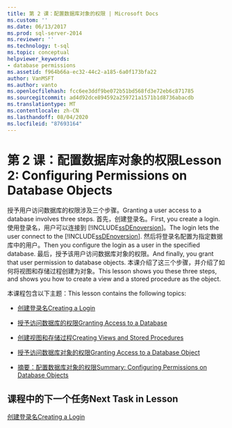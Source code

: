 ```yaml
---
title: 第 2 课：配置数据库对象的权限 | Microsoft Docs
ms.custom: ''
ms.date: 06/13/2017
ms.prod: sql-server-2014
ms.reviewer: ''
ms.technology: t-sql
ms.topic: conceptual
helpviewer_keywords:
- database permissions
ms.assetid: f964b66a-ec32-44c2-a185-6a0f173bfa22
author: VanMSFT
ms.author: vanto
ms.openlocfilehash: fcc6ee3ddf9be072b51bd568fd3e72eb6c871785
ms.sourcegitcommit: ad4d92dce894592a259721a1571b1d8736abacdb
ms.translationtype: MT
ms.contentlocale: zh-CN
ms.lasthandoff: 08/04/2020
ms.locfileid: "87693164"
---
```

# <a name="lesson-2-configuring-permissions-on-database-objects"></a><span data-ttu-id="2e067-102">第 2 课：配置数据库对象的权限</span><span class="sxs-lookup"><span data-stu-id="2e067-102">Lesson 2: Configuring Permissions on Database Objects</span></span>
  <span data-ttu-id="2e067-103">授予用户访问数据库的权限涉及三个步骤。</span><span class="sxs-lookup"><span data-stu-id="2e067-103">Granting a user access to a database involves three steps.</span></span> <span data-ttu-id="2e067-104">首先，创建登录名。</span><span class="sxs-lookup"><span data-stu-id="2e067-104">First, you create a login.</span></span> <span data-ttu-id="2e067-105">使用登录名，用户可以连接到 [!INCLUDE[ssDEnoversion](../includes/ssdenoversion-md.md)]。</span><span class="sxs-lookup"><span data-stu-id="2e067-105">The login lets the user connect to the [!INCLUDE[ssDEnoversion](../includes/ssdenoversion-md.md)].</span></span> <span data-ttu-id="2e067-106">然后将登录名配置为指定数据库中的用户。</span><span class="sxs-lookup"><span data-stu-id="2e067-106">Then you configure the login as a user in the specified database.</span></span> <span data-ttu-id="2e067-107">最后，授予该用户访问数据库对象的权限。</span><span class="sxs-lookup"><span data-stu-id="2e067-107">And finally, you grant that user permission to database objects.</span></span> <span data-ttu-id="2e067-108">本课介绍了这三个步骤，并介绍了如何将视图和存储过程创建为对象。</span><span class="sxs-lookup"><span data-stu-id="2e067-108">This lesson shows you these three steps, and shows you how to create a view and a stored procedure as the object.</span></span>  
  
 <span data-ttu-id="2e067-109">本课程包含以下主题：</span><span class="sxs-lookup"><span data-stu-id="2e067-109">This lesson contains the following topics:</span></span>  
  
-   [<span data-ttu-id="2e067-110">创建登录名</span><span class="sxs-lookup"><span data-stu-id="2e067-110">Creating a Login</span></span>](lesson-2-1-creating-a-login.md)  
  
-   [<span data-ttu-id="2e067-111">授予访问数据库的权限</span><span class="sxs-lookup"><span data-stu-id="2e067-111">Granting Access to a Database</span></span>](lesson-2-2-granting-access-to-a-database.md)  
  
-   [<span data-ttu-id="2e067-112">创建视图和存储过程</span><span class="sxs-lookup"><span data-stu-id="2e067-112">Creating Views and Stored Procedures</span></span>](lesson-2-3-creating-views-and-stored-procedures.md)  
  
-   [<span data-ttu-id="2e067-113">授予访问数据库对象的权限</span><span class="sxs-lookup"><span data-stu-id="2e067-113">Granting Access to a Database Object</span></span>](lesson-2-4-granting-access-to-a-database-object.md)  
  
-   [<span data-ttu-id="2e067-114">摘要：配置数据库对象的权限</span><span class="sxs-lookup"><span data-stu-id="2e067-114">Summary: Configuring Permissions on Database Objects</span></span>](lesson-2-5-summary-configuring-permissions-on-database-objects.md)  
  
## <a name="next-task-in-lesson"></a><span data-ttu-id="2e067-115">课程中的下一个任务</span><span class="sxs-lookup"><span data-stu-id="2e067-115">Next Task in Lesson</span></span>  
 [<span data-ttu-id="2e067-116">创建登录名</span><span class="sxs-lookup"><span data-stu-id="2e067-116">Creating a Login</span></span>](lesson-2-1-creating-a-login.md)  
  
  
